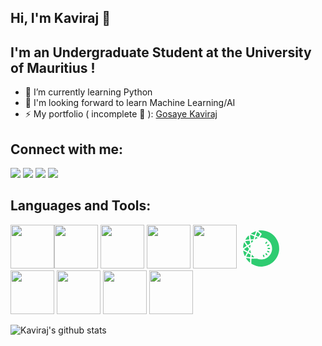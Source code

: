 ## Hi, I'm Kaviraj 👋

## I'm an Undergraduate Student at the University of Mauritius !

- 🌱 I’m currently learning Python
- 🔭 I'm looking forward to learn Machine Learning/AI
- ⚡ My portfolio ( incomplete 🤣 ): [Gosaye Kaviraj](https://kaviraj07.github.io/Portfolio/)

## Connect with me:

[<img src="https://img.icons8.com/nolan/64/linkedin.png"/>](https://www.linkedin.com/in/kaviraj-gosaye)
[<img src="https://img.icons8.com/nolan/64/facebook-new.png"/>](https://www.facebook.com/kamesh.gosaye)
[<img src="https://img.icons8.com/nolan/64/instagram-new.png"/>](https://www.instagram.com/kaviraj_0078/)
[<img src="https://img.icons8.com/nolan/64/twitter.png"/>](https://twitter.com/GosayeKaviraj)

## Languages and Tools:

<img width="70px" src="https://img.icons8.com/color/48/000000/java-coffee-cup-logo.png"/><img width="70px" src="https://img.icons8.com/color/48/000000/html-5.png"/>
<img width="70px" src="https://img.icons8.com/color/48/000000/css3.png"/>
<img width="70px" src="https://img.icons8.com/color/48/000000/javascript-logo-1.png"/>
<img width="70px" src="https://img.icons8.com/officel/50/000000/php-logo.png"/>
<svg width="70px" xmlns="http://www.w3.org/2000/svg" x="0px" y="0px"
width="64" height="64"
viewBox="0 0 172 172"
style=" fill:#000000;"><g fill="none" fill-rule="nonzero" stroke="none" stroke-width="1" stroke-linecap="butt" stroke-linejoin="miter" stroke-miterlimit="10" stroke-dasharray="" stroke-dashoffset="0" font-family="none" font-weight="none" font-size="none" text-anchor="none" style="mix-blend-mode: normal"><path d="M0,172v-172h172v172z" fill="none"></path><g fill="#2ecc71"><path d="M106.30944,66.10444c-0.63156,0 -1.26581,-0.22038 -1.77644,-0.67187c-1.11263,-0.97825 -1.22012,-2.67944 -0.23919,-3.79206l3.55288,-4.03394c0.98363,-1.11531 2.68212,-1.22013 3.79206,-0.23919c1.11263,0.97825 1.22012,2.67944 0.23919,3.79206l-3.55288,4.03394c-0.53212,0.60469 -1.27388,0.91106 -2.01562,0.91106z"></path><path d="M113.89625,76.27125c-1.01856,0 -1.98875,-0.57781 -2.44294,-1.56144c-0.62081,-1.34913 -0.03225,-2.9455 1.31419,-3.56631l4.8805,-2.25213c1.3545,-0.62081 2.9455,-0.03494 3.56631,1.31419c0.62081,1.34913 0.03225,2.9455 -1.31419,3.56631l-4.8805,2.25213c-0.3655,0.16931 -0.74712,0.24725 -1.12337,0.24725z"></path><path d="M116.69663,88.63913c-1.46738,0 -2.666,-1.17713 -2.6875,-2.64719c-0.0215,-1.48619 1.16637,-2.70631 2.64719,-2.72781l5.37231,-0.07525c1.4835,0.08331 2.70631,1.16638 2.72781,2.64719c0.0215,1.48619 -1.16638,2.70631 -2.64719,2.72781l-5.37231,0.07525c-0.01344,0 -0.02688,0 -0.04031,0z"></path><path d="M119.20944,103.2c-0.35206,0 -0.71219,-0.06719 -1.05619,-0.215l-4.94231,-2.107c-1.36525,-0.58319 -1.9995,-2.16075 -1.41631,-3.52869c0.58319,-1.36525 2.16881,-1.9995 3.52869,-1.41631l4.94231,2.107c1.36525,0.58319 1.9995,2.16075 1.41631,3.52869c-0.43537,1.01856 -1.42975,1.63131 -2.4725,1.63131z"></path><path d="M110.62556,115.38781c-0.72025,0 -1.43512,-0.28488 -1.96187,-0.85194l-3.66844,-3.92913c-1.01319,-1.08306 -0.95406,-2.78425 0.129,-3.79744c1.08844,-1.01319 2.78694,-0.95675 3.79744,0.129l3.66844,3.92913c1.01319,1.08306 0.95406,2.78425 -0.129,3.79744c-0.52137,0.48375 -1.17712,0.72294 -1.83556,0.72294z"></path><path d="M97.86263,123.0875c-1.11263,0 -2.15538,-0.69606 -2.537,-1.80869l-1.76031,-5.07937c-0.48913,-1.40019 0.25531,-2.93206 1.65819,-3.41581c1.40287,-0.49719 2.93475,0.25531 3.41581,1.65819l1.76031,5.07937c0.48913,1.40019 -0.25531,2.93206 -1.65819,3.41581c-0.29025,0.10213 -0.58856,0.1505 -0.87881,0.1505z"></path><g><path d="M26.80781,95.40625c-4.25969,-2.33544 -7.61638,-4.36987 -10.36838,-6.28338c3.24381,-2.48594 6.89613,-4.88319 9.9975,-6.84775c1.53456,2.02638 3.06912,4.07694 4.52844,6.11944c-1.36256,2.35156 -2.77081,4.70313 -4.15756,7.01169z"></path><path d="M25.78656,85.88175c0.66113,0.8815 1.32225,1.77375 1.97263,2.66869c-0.63425,1.08306 -1.27656,2.16344 -1.91888,3.24112c-1.72537,-0.97825 -3.28144,-1.90275 -4.69506,-2.78694c1.55337,-1.09112 3.13363,-2.14463 4.64131,-3.12288M26.75944,79.1415c-0.24725,0 -0.49987,0.06719 -0.72025,0.20694c-4.67087,2.93475 -9.02462,5.82919 -12.69575,8.78813c-0.67456,0.54287 -0.65306,1.58831 0.043,2.10431c3.76788,2.78425 8.385,5.504 13.31119,8.16731c0.19619,0.10481 0.4085,0.15587 0.61813,0.15587c0.43538,0 0.86,-0.22037 1.09919,-0.61812c1.76569,-2.93744 3.57706,-5.95012 5.30244,-8.95206c0.26337,-0.45688 0.23919,-1.02125 -0.0645,-1.45125c-1.85975,-2.63375 -3.8485,-5.27825 -5.82381,-7.87706c-0.26338,-0.344 -0.66381,-0.52406 -1.06963,-0.52406z"></path><path d="M45.56119,54.92444c0.52675,-0.01613 1.05888,-0.03225 1.58831,-0.05106c-0.44344,0.55094 -0.87613,1.10994 -1.29537,1.67969c-0.09675,-0.54288 -0.1935,-1.08575 -0.29294,-1.62863z"></path><path d="M50.20787,52.06763c-0.0215,0 -0.04031,0 -0.06181,0c-2.15806,0.08869 -4.31881,0.15856 -6.45,0.22037c-0.71756,0.0215 -1.23356,0.66919 -1.10187,1.376c0.41119,2.18762 0.80356,4.39675 1.16369,6.61394c0.11825,0.72294 0.71756,1.13413 1.32762,1.13413c0.42194,0 0.84656,-0.19619 1.118,-0.6235c1.47275,-2.31394 3.14438,-4.48813 4.98531,-6.50644c0.79012,-0.86 0.16663,-2.2145 -0.98094,-2.2145z"></path><path d="M35.76525,76.49969c0.51869,-0.3225 1.04275,-0.645 1.56412,-0.9675c-0.17469,0.81162 -0.33056,1.62325 -0.46494,2.44025c-0.36819,-0.4945 -0.73369,-0.98631 -1.09919,-1.47275z"></path><path d="M39.48744,71.24831c-0.2365,0 -0.48375,0.0645 -0.71756,0.21231c-1.849,1.16369 -3.71144,2.31663 -5.55237,3.44806c-0.74713,0.45956 -0.92719,1.44856 -0.39775,2.14731c1.30075,1.72 2.59881,3.4615 3.86463,5.21375c0.2795,0.387 0.68531,0.56437 1.08306,0.56437c0.63694,0 1.25775,-0.44881 1.33031,-1.20937c0.28219,-2.98313 0.84656,-5.88294 1.65819,-8.67794c0.26338,-0.91644 -0.44881,-1.6985 -1.2685,-1.6985z"></path><path d="M11.309,79.34575c0.42731,-4.82675 1.31419,-9.58362 2.64987,-14.20881c1.8705,2.94281 3.93181,5.81306 5.85338,8.39844c-3.30562,2.12044 -6.08181,4.01512 -8.50325,5.81038z"></path><path d="M15.12794,71.66756c0.2795,0.39238 0.55631,0.78206 0.83581,1.16638c-0.4085,0.27144 -0.80894,0.5375 -1.204,0.80088c0.11556,-0.65844 0.2365,-1.31419 0.36819,-1.96725M13.5665,60.55744c-0.54019,0 -1.07769,0.31175 -1.27388,0.903c-2.18225,6.5575 -3.51525,13.502 -3.87,20.7045c-0.04031,0.817 0.64231,1.40019 1.35987,1.40019c0.2795,0 0.56169,-0.08869 0.81163,-0.28488c3.5475,-2.81112 7.57069,-5.5255 11.87875,-8.25331c0.66112,-0.41925 0.82775,-1.31687 0.35744,-1.94306c-3.03956,-4.05544 -5.85875,-8.00606 -8.11894,-11.87606c-0.258,-0.43806 -0.70413,-0.65037 -1.14488,-0.65037z"></path><path d="M36.79187,120.56663c-4.0635,-0.34131 -7.75881,-0.75519 -11.0295,-1.23625c1.32225,-2.709 2.95625,-5.71362 5.117,-9.43044l6.78056,3.4615c-0.32519,2.408 -0.61812,4.82406 -0.86806,7.20519z"></path><path d="M31.93825,113.45819l0.44612,0.22844l0.62619,0.31981c0.5805,0.29562 1.161,0.59125 1.73881,0.88419c-0.11825,0.92181 -0.23112,1.84363 -0.33862,2.76275c-1.5695,-0.1505 -3.07719,-0.31175 -4.52038,-0.48644c0.61812,-1.15563 1.29537,-2.38381 2.04787,-3.70875M30.37144,106.78781c-0.46494,0 -0.91913,0.24188 -1.16906,0.6665c-2.49669,4.24894 -4.7945,8.36888 -6.64619,12.3625c-0.37356,0.80625 0.12631,1.74956 1.00244,1.892c4.50425,0.731 9.44656,1.26044 14.33512,1.64206c0.03494,0.00269 0.06988,0.00269 0.10213,0.00269c0.688,0 1.27119,-0.5375 1.33837,-1.23356c0.3655,-3.74638 0.78206,-6.9445 1.12337,-9.34175c0.08062,-0.56706 -0.20156,-1.10994 -0.71219,-1.37062c-1.41362,-0.72563 -2.85144,-1.45931 -4.3,-2.19569c-1.48619,-0.75787 -2.97775,-1.51575 -4.46663,-2.28169c-0.1935,-0.09675 -0.40044,-0.14244 -0.60737,-0.14244z"></path><path d="M29.11906,67.73038c-2.75469,-3.68188 -5.49325,-7.51425 -7.57606,-11.16388c4.26775,-0.75787 8.84725,-1.08038 12.97256,-1.27388c0.45688,2.408 0.98363,5.30244 1.43513,8.20225c-0.61812,0.37894 -1.247,0.74175 -1.87588,1.10994c-1.45125,0.84656 -2.95088,1.72806 -4.39944,2.74394c-0.18544,0.13169 -0.37356,0.258 -0.55631,0.38162z"></path><path d="M32.30375,58.09838c0.2365,1.29806 0.47569,2.64988 0.70144,4.01781c-0.09675,0.05644 -0.19619,0.11556 -0.29294,0.172c-0.97019,0.56706 -1.96456,1.15025 -2.96163,1.78181c-1.32225,-1.80869 -2.60956,-3.6335 -3.784,-5.43412c2.11775,-0.24725 4.26238,-0.41388 6.33713,-0.5375M35.61206,52.55406c-0.01881,0 -0.03762,0 -0.05644,0c-5.88294,0.24994 -11.44069,0.67994 -16.36688,1.73344c-0.85462,0.18275 -1.3115,1.14487 -0.90569,1.91887c2.35425,4.4935 5.75663,9.25306 9.48956,14.20881c0.24188,0.3225 0.61544,0.49181 0.99437,0.49181c0.22575,0 0.4515,-0.05912 0.65575,-0.18544c0.602,-0.37087 1.204,-0.7525 1.80331,-1.17444c2.21181,-1.55606 4.61175,-2.795 6.89881,-4.23819c0.45687,-0.28756 0.69606,-0.817 0.61812,-1.34912c-0.516,-3.44538 -1.15025,-6.90687 -1.80331,-10.31731c-0.12362,-0.63425 -0.68531,-1.08844 -1.32762,-1.08844z"></path><path d="M16.32119,113.83712c-1.85706,-4.65206 -3.23844,-9.47881 -4.12531,-14.41038c2.56925,1.69044 5.51206,3.44269 9.01387,5.375c-1.95381,3.37819 -3.5475,6.32638 -4.88856,9.03538z"></path><path d="M16.21906,105.06513c0.43,0.24994 0.86806,0.50256 1.31687,0.75787c-0.24725,0.44075 -0.48912,0.87344 -0.72294,1.30075c-0.20963,-0.68531 -0.4085,-1.37063 -0.59394,-2.05862M10.38719,95.21275c-0.75519,0 -1.45931,0.66112 -1.34375,1.51575c1.01319,7.36912 3.05838,14.405 5.98775,20.96519c0.23113,0.51869 0.71219,0.77669 1.19594,0.77669c0.49987,0 1.00244,-0.27144 1.247,-0.80356c1.90275,-4.15219 4.214,-8.36887 6.74831,-12.69844c0.38162,-0.65306 0.14781,-1.49694 -0.516,-1.85975c-4.54994,-2.4725 -8.85531,-5.01219 -12.56406,-7.65131c-0.2365,-0.16931 -0.49719,-0.24456 -0.75519,-0.24456z"></path><path d="M43.48375,44.0535c-0.93525,-4.96381 -1.63131,-9.19663 -1.95919,-13.05588c3.41313,1.05619 7.25894,2.45369 12.10719,4.39406c-0.48644,1.70925 -2.35425,8.39844 -2.35425,8.39844c-2.59344,0.11288 -5.21912,0.18813 -7.79375,0.26338z"></path><path d="M44.66356,34.86763c1.74419,0.61275 3.63081,1.31419 5.719,2.1285c-0.25531,0.90837 -0.50794,1.81675 -0.76056,2.72244l-0.12631,0.4515l-0.28219,1.01319c-1.16638,0.043 -2.34081,0.08062 -3.50719,0.11556c-0.41387,-2.29512 -0.76594,-4.42631 -1.04275,-6.43119M40.03838,27.80488c-0.73638,0 -1.376,0.62081 -1.33569,1.40019c0.26069,4.92619 1.19594,10.40331 2.28706,16.14381c0.15588,0.81969 0.86538,1.41362 1.69313,1.41362c0.01613,0 0.03225,0 0.04838,0c3.17663,-0.08869 6.45,-0.18006 9.65081,-0.33325c0.57244,-0.02688 1.05888,-0.41119 1.21475,-0.96481c0.35744,-1.2685 0.71487,-2.55581 1.07769,-3.85387c0.61544,-2.20913 1.23356,-4.429 1.8705,-6.6435c0.19081,-0.66112 -0.1505,-1.36256 -0.78744,-1.62056c-5.25137,-2.12313 -10.46512,-4.08769 -15.351,-5.49056c-0.12363,-0.03494 -0.24725,-0.05106 -0.36819,-0.05106z"></path><g><path d="M23.00231,45.30856c2.34887,-3.62006 5.01488,-7.04394 7.96306,-10.22863c0.39238,3.20081 0.93794,6.4285 1.47813,9.37669c-3.58244,0.20425 -6.665,0.48375 -9.44119,0.85194z"></path><path d="M31.97856,30.73156c-0.32788,0 -0.66113,0.12094 -0.92719,0.387c-4.56338,4.56875 -8.56775,9.6965 -11.88681,15.28112c-0.53481,0.90031 0.15856,2.02369 1.14756,2.02369c0.07525,0 0.1505,-0.00537 0.22844,-0.01881c4.28925,-0.73369 8.88756,-1.10994 13.5665,-1.33837c0.81431,-0.04031 1.40556,-0.79013 1.25506,-1.591c-0.88419,-4.70312 -1.65013,-9.24231 -2.02906,-13.52619c-0.06719,-0.74444 -0.70412,-1.21744 -1.3545,-1.21744z"></path></g><g><path d="M56.80031,24.88625c-3.40238,-1.34644 -6.36938,-2.44562 -9.08913,-3.36475c3.98288,-2.37306 8.18075,-4.36987 12.53181,-5.96625c-1.17712,2.82188 -2.31394,5.90713 -3.44269,9.331z"></path><path d="M55.48075,20.44381c-0.1075,0.30369 -0.215,0.61006 -0.32519,0.91913c-0.29831,-0.11556 -0.59394,-0.22844 -0.88687,-0.33863c0.40312,-0.19887 0.80625,-0.39237 1.21206,-0.5805M62.71281,11.94056c-0.13169,0 -0.27144,0.0215 -0.41119,0.0645c-6.59513,2.11506 -12.80325,5.08475 -18.49806,8.78275c-0.95406,0.61813 -0.72025,2.06938 0.3655,2.408c4.22206,1.31687 8.58925,2.95894 12.97525,4.71925c0.16394,0.0645 0.33325,0.09675 0.49719,0.09675c0.56438,0 1.09112,-0.36013 1.27388,-0.93256c1.47544,-4.61444 3.10944,-9.07031 4.99338,-13.20637c0.42194,-0.92719 -0.27413,-1.93231 -1.19594,-1.93231z"></path></g><g><path d="M35.75988,141.74413c-3.83775,-3.46419 -7.29925,-7.30194 -10.33881,-11.45681c3.19275,0.45688 6.74831,0.84925 10.54844,1.17175c-0.12363,2.99388 -0.19619,6.67306 -0.20963,10.28506z"></path><path d="M31.64263,133.75419c0.51331,0.05375 1.02931,0.10481 1.55069,0.15319c-0.01344,0.4945 -0.02687,0.99975 -0.04031,1.51306c-0.51062,-0.54825 -1.01588,-1.10456 -1.51037,-1.66625M22.51856,127.151c-1.02394,0 -1.71731,1.1825 -1.11531,2.08012c4.14144,6.18662 9.15362,11.74169 14.85112,16.50125c0.25531,0.21231 0.54825,0.30638 0.83581,0.30638c0.69875,0 1.36525,-0.559 1.36256,-1.36525c-0.03225,-5.16 0.07256,-10.62637 0.26069,-14.38888c0.03494,-0.72831 -0.50525,-1.34644 -1.23356,-1.40287c-5.01756,-0.39506 -10.0835,-0.95406 -14.73825,-1.71462c-0.07794,-0.00806 -0.1505,-0.01613 -0.22306,-0.01613z"></path></g><g><path d="M86.06988,161.12369c-13.90512,0 -27.47163,-3.84044 -39.2805,-11.11281c-0.18544,-5.82381 -0.09944,-13.10694 0.08869,-17.86381c7.68625,0.31981 18.08419,0.39775 21.18825,0.41388c5.79963,2.24944 11.85725,3.38894 18.01162,3.38894c2.6875,0 5.41263,-0.22306 8.10013,-0.65844c21.98644,-3.57975 39.46594,-22.24175 41.56488,-44.37869c1.3545,-14.26256 -3.17394,-27.91237 -12.74681,-38.43662c-9.44119,-10.37913 -22.90019,-16.33194 -36.92088,-16.33194c-0.59125,0 -1.18519,0.01344 -1.79794,0.04031l6.67844,-10.41138c1.07769,-1.67969 0.74712,-3.93181 -0.76594,-5.23525l-10.83062,-9.25844c2.24675,-0.20425 4.49619,-0.30638 6.71606,-0.30638c20.92756,0 40.3555,8.40113 54.70137,23.65269c14.33244,15.24081 21.51881,35.19013 20.22881,56.16606c-2.29512,37.41269 -33.4325,68.25981 -70.89087,70.22706c-1.35719,0.06987 -2.70631,0.10481 -4.04469,0.10481z"></path><path d="M86.2795,13.65788c20.09981,0.05644 38.75375,8.1485 52.53794,22.80613c13.82181,14.69525 20.7475,33.92969 19.50588,54.16119c-2.2145,36.06894 -32.23656,65.8115 -68.35119,67.70888c-1.29537,0.06719 -2.60688,0.10213 -3.89956,0.10213c-12.92419,0 -25.54469,-3.44 -36.63869,-9.96794c-0.10481,-4.42631 -0.06719,-9.47881 0.04031,-13.53694c6.96331,0.22844 14.921,0.29563 18.08688,0.31444c5.96356,2.24944 12.18513,3.39163 18.5115,3.39163c2.83263,0 5.70556,-0.23381 8.5355,-0.69338c23.54519,-3.82969 41.56219,-23.06681 43.80894,-46.77594c1.42438,-15.02581 -3.34594,-29.40663 -13.43481,-40.49525c-9.25575,-10.17487 -22.17187,-16.31312 -35.82438,-17.11938l4.05813,-6.32637c1.80331,-2.80844 1.247,-6.56556 -1.29,-8.73437l-5.64644,-4.83481M86.07256,8.28287c-3.43731,0 -6.81819,0.23381 -10.13725,0.67188c-1.14219,0.1505 -1.55069,1.60713 -0.67456,2.35425l13.17412,11.266c0.51063,0.43538 0.62081,1.1825 0.258,1.74688l-8.13775,12.685c-0.57512,0.89762 0.07256,2.06131 1.10188,2.06131c0.04569,0 0.09406,-0.00269 0.14244,-0.00806c1.40556,-0.14244 2.82725,-0.22844 4.27313,-0.22844c27.59794,0 49.665,23.67688 46.99363,51.82575c-2.00219,21.11031 -18.39056,38.57369 -39.32081,41.97875c-2.59881,0.42194 -5.16,0.6235 -7.67281,0.6235c-6.18662,0 -12.07762,-1.22281 -17.49025,-3.38625c-4.00437,-0.01613 -15.23544,-0.11019 -22.9405,-0.473c-0.0215,0 -0.043,-0.00269 -0.0645,-0.00269c-0.7095,0 -1.28731,0.54825 -1.32225,1.26312c-0.258,5.25138 -0.35475,13.932 -0.12631,20.16163c0.01613,0.4515 0.25531,0.84925 0.63694,1.09113c11.97013,7.525 26.12519,11.89219 41.30688,11.89219c1.38406,0 2.77887,-0.03762 4.17906,-0.11019c39.06819,-2.05325 71.036,-33.69587 73.43325,-72.74525c2.77619,-45.16612 -33.03744,-82.6675 -77.61231,-82.6675z"></path></g><g><path d="M36.49625,100.49638c0.41387,-0.688 0.83044,-1.38406 1.24162,-2.07744c0.2795,1.07231 0.59394,2.13925 0.94331,3.19275z"></path><path d="M38.31837,93.42825c-0.44075,0 -0.88687,0.21231 -1.15563,0.66919c-1.12337,1.92425 -2.26556,3.83775 -3.397,5.72169c-0.05106,0.08331 -0.12362,0.20694 -0.20962,0.34937c-0.33325,0.55363 -0.26338,1.70388 0.54825,2.12044c1.17444,0.602 2.82725,1.44587 3.86194,1.97263c1.21475,0.61812 2.41338,1.23087 3.59856,1.83825c0.18275,0.09406 0.37088,0.13706 0.54556,0.13706c0.60737,0 1.08575,-0.49181 0.83313,-1.05888c-1.50231,-3.36744 -2.63375,-6.93644 -3.31638,-10.664c-0.129,-0.69875 -0.71488,-1.08575 -1.30881,-1.08575z"></path></g><g><path d="M47.71119,121.24656c0.11019,-1.04006 0.22306,-2.02638 0.33594,-2.95625c0.89762,1.05888 1.84362,2.08013 2.82994,3.06375c-1.08844,-0.02956 -2.15,-0.06719 -3.16587,-0.1075z"></path><path d="M47.128,113.60331c-0.62081,0 -1.23625,0.43 -1.33569,1.15563c-0.28756,2.09625 -0.60737,4.68162 -0.90031,7.62444c-0.07525,0.76325 0.48912,1.44856 1.25506,1.48619c2.49938,0.11556 5.38038,0.20156 8.25869,0.26606c0.01075,0 0.0215,0 0.03494,0c1.23087,0 1.81137,-1.52919 0.87075,-2.33812c-2.64988,-2.28169 -5.04444,-4.84825 -7.13263,-7.66206c-0.27681,-0.3655 -0.6665,-0.53213 -1.05081,-0.53213z"></path></g><g><path d="M74.003,31.95706c-2.279,-0.91913 -4.63056,-1.89469 -7.06275,-2.91325c1.333,-4.14144 2.60956,-7.59756 3.92912,-10.6425l7.63787,6.53063z"></path><path d="M71.95244,22.85988l3.02881,2.59075l-2.03444,3.17394c-0.87881,-0.36012 -1.77106,-0.72831 -2.67406,-1.10456c0.56438,-1.66625 1.12338,-3.21156 1.67969,-4.66012M70.37488,14.87263c-0.49719,0 -0.98631,0.26875 -1.21475,0.76594c-2.107,4.57144 -3.89419,9.66694 -5.52281,14.9425c0.6235,0.26069 1.247,0.52138 1.86781,0.77937c2.95894,1.23356 5.80231,2.41875 8.54088,3.50988c0.16125,0.0645 0.32519,0.09406 0.48913,0.09406c0.44613,0 0.87613,-0.22844 1.13144,-0.62619l5.73244,-8.94131c0.36281,-0.56438 0.25263,-1.3115 -0.258,-1.74688l-9.87925,-8.44681c-0.258,-0.22575 -0.57512,-0.33056 -0.88687,-0.33056z"></path></g><g><path d="M63.80663,39.5815c0.04569,0.01881 1.42975,0.59394 2.09087,0.86269c-0.91375,0.40313 -1.81406,0.83581 -2.69825,1.29z"></path><path d="M63.01113,36.44519c-0.84925,0 -1.38406,0.95944 -1.75225,2.2575c-0.41656,1.47813 -0.90838,3.22769 -1.23625,4.39675c-0.19888,0.71756 -0.39775,1.42706 -0.59663,2.1285c-0.16931,0.59931 0.34131,1.0965 0.90838,1.0965c0.17469,0 0.35744,-0.04838 0.52406,-0.15319c2.84337,-1.80063 5.891,-3.30025 9.10256,-4.46662c1.15025,-0.41656 1.1825,-2.02638 0.04838,-2.48594c-1.6555,-0.66919 -3.34325,-1.36256 -5.074,-2.08013c-0.23381,-0.09675 -0.83044,-0.37087 -1.43781,-0.59931c-0.172,-0.0645 -0.33325,-0.09406 -0.48644,-0.09406z"></path></g></g></g></g></svg>
<img width="70px" src="https://img.icons8.com/fluent/48/000000/visual-studio-code-2019.png"/>
<img width="70px" src="https://img.icons8.com/ios/50/000000/mysql-logo.png"/>
<img width="70px" src="https://img.icons8.com/fluent/48/000000/gimp.png"/>
<img width="70px" src="https://img.icons8.com/fluent/48/000000/github.png"/>



![Kaviraj's github stats](https://github-readme-stats.vercel.app/api?username=kaviraj07&theme=buefy&show_icons=true&count_private=true)
